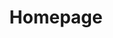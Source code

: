 ---
title: "Homepage"
layout: index
menu:
  main:
    weight: 10
header:
  bg: "/hero-bg.jpg"
  partners:
    - name: "Radio Guerilla"
      logo: "/logo-guerilla.svg"
  title: "all you can handle<br>craft beer tasting sessions"
  subtitle: "30+ International breweries, 60+ beers/day"
  details: "18-19 JUNE 2022 – Club Expirat, Bucharest, Romania"
  cta:
    copy: "Get your ticket now!"
    url: "https://hazefest.iabilet.ro/"
about:
  - "Haze fest is the only international all inclusive / all you can taste festival in Romania."
  - "The ticket gives you access to over 150 beers from over 35 breweries all over the world."
  - "How does it work? The ticket includes one tasting glass which you can use to try all the beers."
  - "For real. You can drink all you want for two days from the best beers in the world."
gallery:
  - img: "/gallery/1.jpg"
    url: "https://www.instagram.com/p/B3zcSxLJklP/"
    dominant: "#a98b56"
  - img: "/gallery/2.jpg"
    url: "https://www.instagram.com/p/B3z-LKZJCls/"
    dominant: "#3547764"
  - img: "/gallery/3.jpg"
    url: "https://www.instagram.com/p/B3zpf47p_wb/"
    dominant: "#868385"
  - img: "/gallery/4.jpg"
    url: "https://www.instagram.com/p/B3zjtQuJ9S-/"
    dominant: "#757f6e"
  - img: "/gallery/5.jpg"
    url: "https://www.instagram.com/p/B3zU78zph3t/"
    dominant: "#647e7c"
  - img: "/gallery/6.jpg"
    url: "https://www.instagram.com/p/B3xrFdwpql0/"
    dominant: "#ae9b85"
  - img: "/gallery/7.jpg"
    url: "https://www.instagram.com/p/B3xPZXuJLJu/"
    dominant: "#4c7659"
  - img: "/gallery/8.jpg"
    url: "https://www.instagram.com/p/B3wyPO8pm4B/"
    dominant: "#917b6b"
  - img: "/gallery/9.jpg"
    url: "https://www.instagram.com/p/B3wtQ1HpzOa/"
    dominant: "#b08560"
    class: "dn dn-l db-m"
quotes:
  - quote: "Hazefest is more than a beer festival, Hazefest is a welcoming community of people passionate about beer and brewing.<br><br>Chill, discover new beers, and explore the phenomenon called craft beer."
    author: "Razvan Costache"
    source: "Universitatea de bere"
    url: "https://universitateadebere.ro/"
  - quote: "As far as Romanian craft beer festivals go, this one takes the top spot.<br><br>From crispy bois and crushable hazies to high octane imperial stouts, from international headliners to local heavyweights, Haze Fest has them all.<br><br>A fantastic 2-days all-you-can-drink bonanza you definitely don't want to miss out on."
    author: "Teodora Romano"
    source: "Beerologique"
    url: "https://beerologique.org/"
  - quote: "The first Romanian festival with an out of this world lineup. Limitless great beer = incredible experience."
    author: "Alexandru Vasile"
    source: "Linii si puncte"
    url: "https://www.youtube.com/channel/UC-uj_WygLlbDMHj5XDmtRJQ"
  - quote: "HazeFest is where you get most tick for your buck. Checks every (missing) box..."
    author: "Dorin Nicolaescu Musteata"
    source: "Dorin's Beers"
    url: "https://www.facebook.com/DorinsBeers"

---